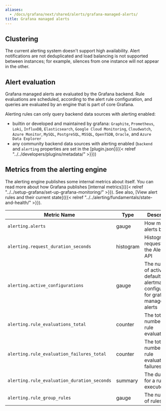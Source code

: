 ```yaml
---
aliases:
  - /docs/grafana/next/shared/alerts/grafana-managed-alerts/
title: Grafana managed alerts
---
```


## Clustering

The current alerting system doesn't support high availability. Alert notifications are not deduplicated and load balancing is not supported between instances; for example, silences from one instance will not appear in the other.

## Alert evaluation

Grafana managed alerts are evaluated by the Grafana backend. Rule evaluations are scheduled, according to the alert rule configuration, and queries are evaluated by an engine that is part of core Grafana.

Alerting rules can only query backend data sources with alerting enabled:

- builtin or developed and maintained by grafana: `Graphite`, `Prometheus`, `Loki`, `InfluxDB`, `Elasticsearch`,
  `Google Cloud Monitoring`, `Cloudwatch`, `Azure Monitor`, `MySQL`, `PostgreSQL`, `MSSQL`, `OpenTSDB`, `Oracle`, and `Azure Data Explorer`
- any community backend data sources with alerting enabled (`backend` and `alerting` properties are set in the [plugin.json]({{< relref "../../developers/plugins/metadata/" >}}))

## Metrics from the alerting engine

The alerting engine publishes some internal metrics about itself. You can read more about how Grafana publishes [internal metrics]({{< relref "../../setup-grafana/set-up-grafana-monitoring/" >}}). See also, [View alert rules and their current state]({{< relref "../../alerting/fundamentals/state-and-health/" >}}).

| Metric Name                                 | Type      | Description                                                                              |
| ------------------------------------------- | --------- | ---------------------------------------------------------------------------------------- |
| `alerting.alerts`                           | gauge     | How many alerts by state                                                                 |
| `alerting.request_duration_seconds`         | histogram | Histogram of requests to the Alerting API                                                |
| `alerting.active_configurations`            | gauge     | The number of active, non default alertmanager configurations for grafana managed alerts |
| `alerting.rule_evaluations_total`           | counter   | The total number of rule evaluations                                                     |
| `alerting.rule_evaluation_failures_total`   | counter   | The total number of rule evaluation failures                                             |
| `alerting.rule_evaluation_duration_seconds` | summary   | The duration for a rule to execute                                                       |
| `alerting.rule_group_rules`                 | gauge     | The number of rules                                                                      |
